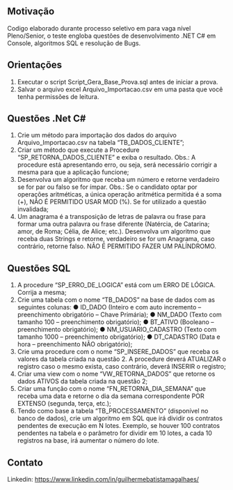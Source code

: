 ## Motivação

Codigo elaborado durante processo seletivo em para vaga nível Pleno/Senior, o teste engloba questões de desenvolvimento .NET C# em Console, algoritmos SQL e resolução de Bugs.

## Orientações 

1. Executar o script Script_Gera_Base_Prova.sql antes de iniciar a prova.
2. Salvar o arquivo excel Arquivo_Importacao.csv em uma pasta que você tenha permissões de leitura.



## Questões .Net C#

1.	Crie um método para importação dos dados do arquivo Arquivo_Importacao.csv na tabela “TB_DADOS_CLIENTE”; 
2. 	Criar um método que execute a Procedure “SP_RETORNA_DADOS_CLIENTE” e exiba o resultado. Obs.: A procedure está apresentando erro, ou seja, será necessário corrigir a mesma para que a aplicação funcione;
3.  Desenvolva um algoritmo que receba um número e retorne verdadeiro se for par ou falso se for ímpar. Obs.: Se o candidato optar por operações aritméticas, a única operação aritmética permitida é a soma (+), NÃO É PERMITIDO USAR MOD (%). Se for utilizado a questão invalidada;
4.  Um anagrama é a transposição de letras de palavra ou frase para formar uma outra palavra ou frase diferente (Natércia, de Catarina; amor, de Roma; Célia, de Alice; etc.). Desenvolva um algoritmo que receba duas Strings e retorne, verdadeiro se for um Anagrama, caso contrário, retorne falso. NÃO É PERMITIDO FAZER UM PALÍNDROMO.

## Questões SQL

1.	A procedure “SP_ERRO_DE_LOGICA” está com um ERRO DE LÓGICA. Corrija a mesma;
2.	Crie uma tabela com o nome “TB_DADOS” na base de dados com as seguintes colunas:
      ● ID_DADO (Inteiro e com auto incremento – preenchimento obrigatório – Chave Primária);
      ● NM_DADO (Texto com tamanho 100 – preenchimento obrigatório);
      ● BT_ATIVO (Booleano – preenchimento obrigatório);
      ● NM_USUARIO_CADASTRO (Texto com tamanho 1000 – preenchimento obrigatório);
      ● DT_CADASTRO (Data e hora – preenchimento NÃO obrigatório);
3.	Crie uma procedure com o nome “SP_INSERE_DADOS” que receba os valores da tabela criada na questão 2. A procedure deverá ATUALIZAR o registro caso o mesmo exista, caso contrário, deverá INSERIR o registro;      
4.	Criar uma view com o nome “VW_RETORNA_DADOS” que retorne os dados ATIVOS da tabela criada na questão 2;
5.	Criar uma função com o nome “FN_RETORNA_DIA_SEMANA” que receba uma data e retorne o dia da semana correspondente POR EXTENSO (segunda, terça, etc.);
6.	Tendo como base a tabela “TB_PROCESSAMENTO” (disponível no banco de dados), crie um algoritmo em SQL que irá dividir os contratos pendentes de execução em N lotes. Exemplo, se houver 100 contratos pendentes na tabela e o parâmetro for dividir em 10 lotes, a cada 10 registros na base, irá aumentar o número do lote.


## Contato ##
Linkedin: https://www.linkedin.com/in/guilhermebatistamagalhaes/
